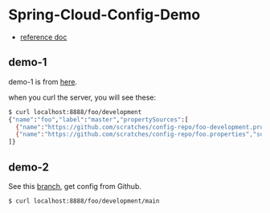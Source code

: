 # Spring-Cloud-Config-Demo

- [reference doc](https://cloud.spring.io/spring-cloud-config/reference/html/)

## demo-1

demo-1 is from [here](https://cloud.spring.io/spring-cloud-config/reference/html/).

when you curl the server, you will see these:

```bash
$ curl localhost:8888/foo/development
{"name":"foo","label":"master","propertySources":[
  {"name":"https://github.com/scratches/config-repo/foo-development.properties","source":{"bar":"spam"}},
  {"name":"https://github.com/scratches/config-repo/foo.properties","source":{"foo":"bar"}}
]}
```

## demo-2

See this  [branch](https://github.com/caliburn1994/Spring-Cloud-Config-Demo/tree/demo-2), get config from Github.

```bash
$ curl localhost:8888/foo/development/main
```

